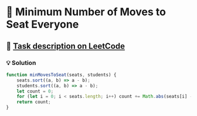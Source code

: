 # 📝 Minimum Number of Moves to Seat Everyone

## 🔗 [Task description on LeetCode](https://leetcode.com/problems/minimum-number-of-moves-to-seat-everyone/description/)

### 💡 Solution

```javascript
function minMovesToSeat(seats, students) {
    seats.sort((a, b) => a - b);
    students.sort((a, b) => a - b);
    let count = 0;
    for (let i = 0; i < seats.length; i++) count += Math.abs(seats[i] - students[i]);
    return count;
}
```

